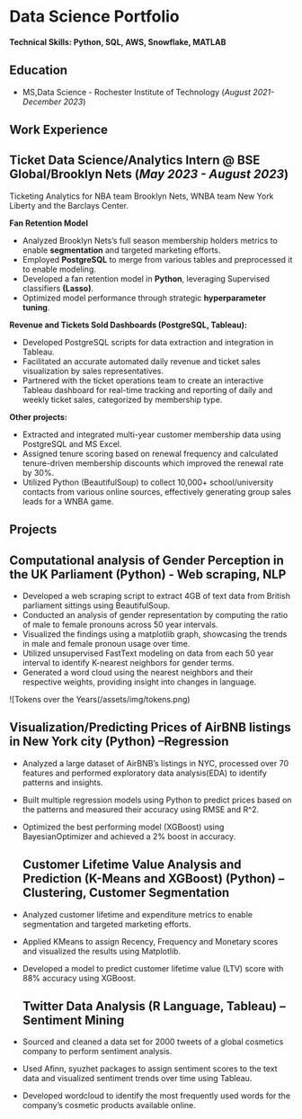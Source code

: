 # Data Science Portfolio

#### Technical Skills: Python, SQL, AWS, Snowflake, MATLAB

## Education						       		
- MS,Data Science - Rochester Institute of Technology (_August 2021-December 2023_)	 			        		

## Work Experience
## Ticket Data Science/Analytics Intern @ BSE Global/Brooklyn Nets (_May 2023 - August 2023_)

Ticketing Analytics for NBA team Brooklyn Nets, WNBA team New York Liberty and the Barclays Center.

**Fan Retention Model**
- Analyzed  Brooklyn Nets’s full season membership holders metrics to enable **segmentation** and targeted marketing efforts.
- Employed **PostgreSQL** to merge from various tables and preprocessed it to enable modeling.
- Developed a fan retention model in **Python**, leveraging Supervised classifiers **(Lasso)**.
- Optimized model performance through strategic **hyperparameter tuning**.

 **Revenue and Tickets Sold Dashboards (PostgreSQL, Tableau):**
- Developed PostgreSQL scripts for data extraction and integration in Tableau.
- Facilitated an accurate automated daily revenue and ticket sales visualization by sales representatives. 
- Partnered with the ticket operations team to create an interactive Tableau dashboard for real-time tracking and reporting of daily and weekly ticket sales, categorized by membership type.

**Other projects:**
- Extracted and integrated multi-year customer membership data using PostgreSQL and MS Excel.
- Assigned tenure scoring based on renewal frequency and calculated tenure-driven membership discounts which improved the renewal rate by 30%.
- Utilized Python (BeautifulSoup) to collect 10,000+ school/university contacts from various online sources, effectively generating group sales leads for a WNBA game.

## Projects
## Computational analysis of Gender Perception in the UK Parliament (Python) - Web scraping, NLP 

- Developed a web scraping script to extract 4GB of text data from British parliament sittings  using BeautifulSoup.
- Conducted an analysis of gender representation by computing the ratio of male to female pronouns across 50 year intervals.
- Visualized the findings using a matplotlib graph, showcasing the trends in male and female pronoun usage over time.
- Utilized unsupervised FastText modeling on data from each 50 year interval to identify K-nearest neighbors for gender terms.
- Generated a word cloud using the nearest neighbors and their respective weights, providing insight into changes in language.

![Tokens over the Years(/assets/img/tokens.png)

## Visualization/Predicting Prices of AirBNB listings in New York city (Python) –Regression
- Analyzed a large dataset of AirBNB’s listings in NYC, processed over 70 features and performed exploratory data analysis(EDA) to identify patterns and insights.
- Built multiple regression models using Python to predict prices based on the patterns and measured their accuracy using RMSE and R^2.
- Optimized the best performing model (XGBoost) using BayesianOptimizer and achieved a 2% boost in accuracy.

  ## Customer Lifetime Value Analysis and Prediction (K-Means and XGBoost) (Python) – Clustering, Customer Segmentation
- Analyzed customer lifetime and expenditure metrics to enable segmentation and targeted marketing efforts.
- Applied KMeans to assign Recency, Frequency and Monetary scores and visualized the results  using Matplotlib.
- Developed a model to predict customer lifetime value (LTV) score with 88% accuracy using XGBoost.

  ## Twitter Data Analysis (R Language, Tableau) –Sentiment Mining
- Sourced and cleaned a data set for 2000 tweets of a global cosmetics company to perform sentiment analysis.
- Used Afinn, syuzhet packages to assign sentiment scores to the text data and visualized sentiment trends over time using Tableau.
- Developed wordcloud to identify the most frequently used words for the company’s cosmetic products available online.




